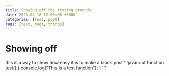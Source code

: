 ```yaml
---
title: Showing off the testing grounds
date: 2025-04-18 12:00:00 +0000
categories: [test, post]
tags: [test, tag1, things]
---
```

# Showing off #
this is a way to show how easy it is to make a block post
'''javacript
function test() {
    console.log("This is a test function");
}
'''

